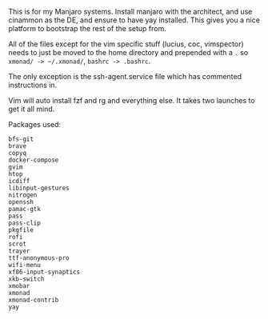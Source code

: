 This is for my Manjaro systems. Install manjaro with the architect, and use cinammon as the DE, and ensure to have yay installed. This gives you a nice platform to bootstrap the rest of the setup from. 

All of the files except for the vim specific stuff (lucius, coc, vimspector) needs to just be moved to the home directory and prepended with a `.` so `xmonad/ -> ~/.xmonad/`, `bashrc -> .bashrc`.

The only exception is the ssh-agent.service file which has commented instructions in. 

Vim will auto install fzf and rg and everything else. It takes two launches to get it all mind. 

Packages used: 

```
bfs-git
brave
copyq
docker-compose
gvim
htop
icdiff
libinput-gestures
nitrogen
openssh
pamac-gtk
pass
pass-clip
pkgfile
rofi
scrot
trayer
ttf-anonymous-pro
wifi-menu
xf86-input-synaptics
xkb-switch
xmobar
xmonad
xmonad-contrib
yay
```
